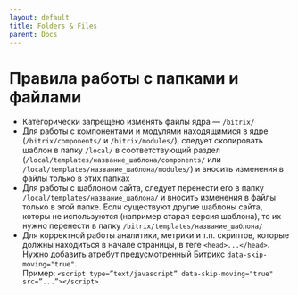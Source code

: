 ```yaml
---
layout: default
title: Folders & Files
parent: Docs
---
```


# Правила работы с папками и файлами

- Категорически запрещено изменять файлы ядра — `/bitrix/`
- Для работы с компонентами и модулями находящимися в ядре (`/bitrix/components/` и `/bitrix/modules/`), следует скопировать шаблон в папку `/local/` в соответствующий раздел (`/local/templates/название_шаблона/components/` или `/local/templates/название_шаблона/modules/`) и вносить изменения в файлы только в этих папках
- Для работы с шаблоном сайта, следует перенести его в папку `/local/templates/название_шаблона/` и вносить изменения в файлы только в этой папке. Если существуют другие шаблоны сайта, которы не используются (например старая версия шаблона), то их нужно перенести в папку `/bitrix/templates/название_шаблона/`
- Для корректной работы аналитики, метрики и т.п. скриптов, которые должны находиться в начале страницы, в теге `<head>...</head>`. Нужно добавить атребут предусмотренный Битрикс `data-skip-moving="true"`.\
  Пример: `<script type=”text/javascript” data-skip-moving="true" src=”...”></script>`

<br>
